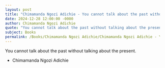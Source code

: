 ```yaml
---
layout: post
title: "Chimamanda Ngozi Adichie - You cannot talk about the past without"
date: 2024-12-28 12:00:00 -0000
author: Chimamanda Ngozi Adichie
quote: "You cannot talk about the past without talking about the present."
subject: Books
permalink: /Books/Chimamanda Ngozi Adichie/Chimamanda Ngozi Adichie - You cannot talk about the past without
---
```


You cannot talk about the past without talking about the present.

- Chimamanda Ngozi Adichie
